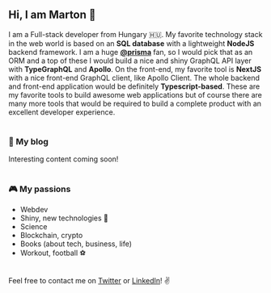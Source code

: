 ## Hi, I am Marton 👋

I am a Full-stack developer from Hungary 🇭🇺. My favorite technology stack in the web world is based on an **SQL database** with a lightweight **NodeJS** backend framework. I am a huge **[@prisma](https://github.com/prisma/prisma)** fan, so I would pick that as an ORM and a top of these I would build a nice and shiny GraphQL API layer with **TypeGraphQL** and **Apollo**. On the front-end, my favorite tool is **NextJS** with a nice front-end GraphQL client, like Apollo Client. The whole backend and front-end application would be definitely **Typescript-based**. These are my favorite tools to build awesome web applications but of course there are many more tools that would be required to build a complete product with an excellent developer experience.
<br/><br/>

### 📖 My blog

Interesting content coming soon!
<br/><br/>

### 🎮 My passions

- Webdev
- Shiny, new technologies 🚀
- Science
- Blockchain, crypto
- Books (about tech, business, life)
- Workout, football ⚽️
  <br/><br/>

Feel free to contact me on [Twitter](https://twitter.com/marton_dobos) or [LinkedIn](https://www.linkedin.com/in/marton-dobos/)! ✌️
